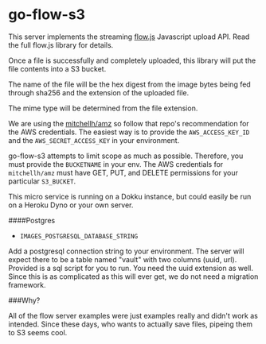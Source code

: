 go-flow-s3
==============

This server implements the streaming [flow.js](https://github.com/flowjs/flow.js)
Javascript upload API. Read the full flow.js library for details.

Once a file is successfully and completely uploaded, this library will put the file
contents into a S3 bucket.

The name of the file will be the hex digest from the image bytes being fed through
sha256 and the extension of the uploaded file.

The mime type will be determined from the file extension.

We are using the [mitchellh/amz](https://github.com/mitchellh/goamz) so follow that
repo's recommendation for the AWS credentials. The easiest way is to provide
the `AWS_ACCESS_KEY_ID` and the `AWS_SECRET_ACCESS_KEY` in your environment.

go-flow-s3 attempts to limit scope as much as possible. Therefore, you must provide
the `BUCKETNAME` in your env. The AWS credentials for `mitchellh/amz` must have
GET, PUT, and DELETE permissions for your particular `S3_BUCKET`.

This micro service is running on a Dokku instance, but could easily be run on a
Heroku Dyno or your own server.

####Postgres

* `IMAGES_POSTGRESQL_DATABASE_STRING`

Add a postgresql connection string to your environment. The server will expect there
to be a table named "vault" with two columns (uuid, url). Provided is a sql script
for you to run. You need the uuid extension as well. Since this is as complicated
as this will ever get, we do not need a migration framework.

###Why?

All of the flow server examples were just examples really and didn't work as intended.
Since these days, who wants to actually save files, pipeing them to S3 seems cool.
